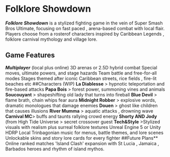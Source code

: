 # Folklore Showdown
***Folklore Showdown*** is a stylized fighting game in the vein of Super Smash Bros Ultimate, focusing on fast paced , arena-based combat with local flair.
Players choose from a rosterof characters inspired by Caribbean Legends , folklore carnival mythology and village lore.
## Game Features
***Multiplayer*** (local plus online)
3D arenas or 2.5D hybrid combat
Special moves, ultimate powers, and stage hazards
Team battle and free-for-all modes
Stages themed after iconic Caribbean streets, rice fields , fire-lit beaches etc
##Characters (WIP)
**La Diablesse** > hypnotic teleportation and fire-based attacks
**Papa Bois** > forest power, summoning vines and animals
**Soucouyant** > shapeshifting old lady that turns into fireball
**Blue Devil** > flame brath, chain whips fear aura
**Midnight Robber** > explosive words, dramatic monologues that damage enemies
**Douen** > ghost like children that causes illusions
**River Mumma** > aquatic attacks , drowning wave
**Carnival MC**> buffs and taunts rallying crowd energy
**Shorty AND Jody** (from High Tide Universe > secret crossover guest
**Tech&Style** >Stylized visuals with realism plus surreal folklore textures
Unreal Engine 5 or Unity HDRP
Local Trinbagonian music for menus, battle themes, and lore scenes
Unlockable skins and story lore cards for every fighter
##Future Plans**
Online ranked matches
'Island Clash' expansion with St Lucia , Jamaica , Barbados heroes and rhythm of island mythos. 
